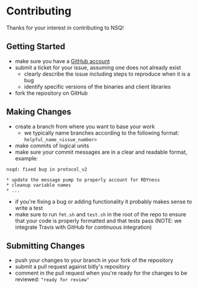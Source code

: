 # Contributing

Thanks for your interest in contributing to NSQ!

## Getting Started

* make sure you have a [GitHub account](https://github.com/signup/free)
* submit a ticket for your issue, assuming one does not already exist
  * clearly describe the issue including steps to reproduce when it is a bug
  * identify specific versions of the binaries and client libraries
* fork the repository on GitHub

## Making Changes

* create a branch from where you want to base your work
  * we typically name branches according to the following format: `helpful_name_<issue_number>`
* make commits of logical units
* make sure your commit messages are in a clear and readable format, example:
  
```
nsqd: fixed bug in protocol_v2
  
* update the message pump to properly account for RDYness
* cleanup variable names
* ...
```

* if you're fixing a bug or adding functionality it probably makes sense to write a test
* make sure to run `fmt.sh` and `test.sh` in the root of the repo to ensure that your code is
  properly formatted and that tests pass (NOTE: we integrate Travis with GitHub for continuous
  integration)

## Submitting Changes

* push your changes to your branch in your fork of the repository
* submit a pull request against bitly's repository
* comment in the pull request when you're ready for the changes to be reviewed: `"ready for review"`
